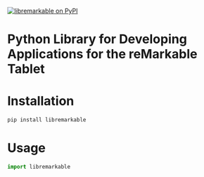 [![libremarkable on PyPI](https://img.shields.io/pypi/v/libremarkable)](https://pypi.org/project/libremarkable)

Python Library for Developing Applications for the reMarkable Tablet
====================================================================

Installation
============

```bash
pip install libremarkable
```

Usage
=====

```python
import libremarkable
```
